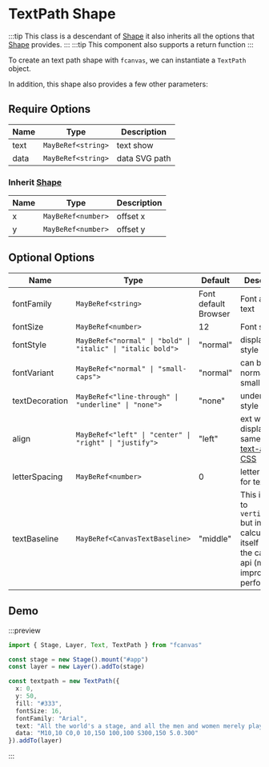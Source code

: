 # TextPath Shape

:::tip
This class is a descendant of [Shape](/guide/essentials/Shape) it also inherits all the options that [Shape](/guide/essentials/Shape) provides.
:::
:::tip
This component also supports a return function
:::

To create an text path shape with `fcanvas`, we can instantiate a `TextPath` object.

In addition, this shape also provides a few other parameters:

## Require Options

| Name | Type               | Description   |
| ---- | ------------------ | ------------- |
| text | `MayBeRef<string>` | text show     |
| data | `MayBeRef<string>` | data SVG path |

### Inherit [Shape](/guide/essentials/Shape)

| Name | Type               | Description |
| ---- | ------------------ | ----------- |
| x    | `MayBeRef<number>` | offset x    |
| y    | `MayBeRef<number>` | offset y    |

## Optional Options

| Name           | Type                                                        | Default              | Description                                                                                                              |
| -------------- | ----------------------------------------------------------- | -------------------- | ------------------------------------------------------------------------------------------------------------------------ |
| fontFamily     | `MayBeRef<string>`                                          | Font default Browser | Font apply to text                                                                                                       |
| fontSize       | `MayBeRef<number>`                                          | 12                   | Font size                                                                                                                |
| fontStyle      | `MayBeRef<"normal" \| "bold" \| "italic" \| "italic bold">` | "normal"             | display font style                                                                                                       |
| fontVariant    | `MayBeRef<"normal" \| "small-caps">`                        | "normal"             | can be normal or small-caps                                                                                              |
| textDecoration | `MayBeRef<"line-through" \| "underline" \| "none">`         | "none"               | underline style                                                                                                          |
| align          | `MayBeRef<"left" \| "center" \| "right" \| "justify">`      | "left"               | ext will display the same style as [text-align in CSS](https://developer.mozilla.org/en-US/docs/Web/CSS/text-align)      |
| letterSpacing  | `MayBeRef<number>`                                          | 0                    | letter spacing for text                                                                                                  |
| textBaseline   | `MayBeRef<CanvasTextBaseline>`                              | "middle"             | This is similar to `verticalAlign` but instead of calculating it itself it uses the canvas api (may improve performance) |

## Demo

:::preview

```ts
import { Stage, Layer, Text, TextPath } from "fcanvas"

const stage = new Stage().mount("#app")
const layer = new Layer().addTo(stage)

const textpath = new TextPath({
  x: 0,
  y: 50,
  fill: "#333",
  fontSize: 16,
  fontFamily: "Arial",
  text: "All the world's a stage, and all the men and women merely players.",
  data: "M10,10 C0,0 10,150 100,100 S300,150 5.0.300"
}).addTo(layer)
```

:::
